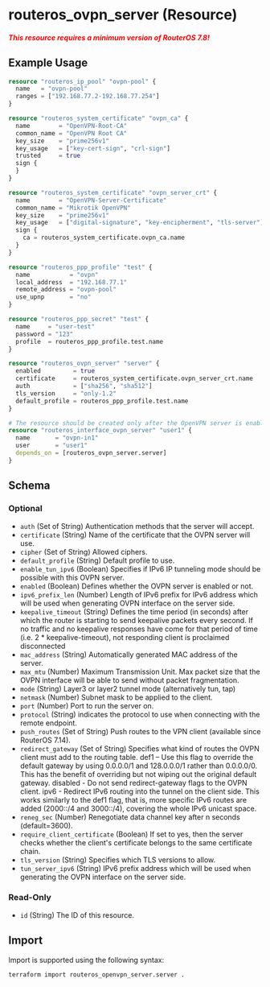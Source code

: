 # routeros_ovpn_server (Resource)
##### *<span style="color:red">This resource requires a minimum version of RouterOS 7.8!</span>*

## Example Usage
```terraform
resource "routeros_ip_pool" "ovpn-pool" {
  name   = "ovpn-pool"
  ranges = ["192.168.77.2-192.168.77.254"]
}

resource "routeros_system_certificate" "ovpn_ca" {
  name        = "OpenVPN-Root-CA"
  common_name = "OpenVPN Root CA"
  key_size    = "prime256v1"
  key_usage   = ["key-cert-sign", "crl-sign"]
  trusted     = true
  sign {
  }
}

resource "routeros_system_certificate" "ovpn_server_crt" {
  name        = "OpenVPN-Server-Certificate"
  common_name = "Mikrotik OpenVPN"
  key_size    = "prime256v1"
  key_usage   = ["digital-signature", "key-encipherment", "tls-server"]
  sign {
    ca = routeros_system_certificate.ovpn_ca.name
  }
}

resource "routeros_ppp_profile" "test" {
  name           = "ovpn"
  local_address  = "192.168.77.1"
  remote_address = "ovpn-pool"
  use_upnp       = "no"
}

resource "routeros_ppp_secret" "test" {
  name     = "user-test"
  password = "123"
  profile  = routeros_ppp_profile.test.name
}

resource "routeros_ovpn_server" "server" {
  enabled         = true
  certificate     = routeros_system_certificate.ovpn_server_crt.name
  auth            = ["sha256", "sha512"]
  tls_version     = "only-1.2"
  default_profile = routeros_ppp_profile.test.name
}

# The resource should be created only after the OpenVPN server is enabled!
resource "routeros_interface_ovpn_server" "user1" {
  name       = "ovpn-in1"
  user       = "user1"
  depends_on = [routeros_ovpn_server.server]
}
```

<!-- schema generated by tfplugindocs -->
## Schema

### Optional

- `auth` (Set of String) Authentication methods that the server will accept.
- `certificate` (String) Name of the certificate that the OVPN server will use.
- `cipher` (Set of String) Allowed ciphers.
- `default_profile` (String) Default profile to use.
- `enable_tun_ipv6` (Boolean) Specifies if IPv6 IP tunneling mode should be possible with this OVPN server.
- `enabled` (Boolean) Defines whether the OVPN server is enabled or not.
- `ipv6_prefix_len` (Number) Length of IPv6 prefix for IPv6 address which will be used when generating OVPN interface on the server side.
- `keepalive_timeout` (String) Defines  the time period (in seconds) after which the router is starting to send  keepalive packets every second. If no traffic and no keepalive  responses have come for that period of time (i.e. 2 *  keepalive-timeout), not responding client is proclaimed disconnected
- `mac_address` (String) Automatically generated MAC address of the server.
- `max_mtu` (Number) Maximum Transmission Unit. Max packet size that the OVPN interface will be able to send without packet fragmentation.
- `mode` (String) Layer3 or layer2 tunnel mode (alternatively tun, tap)
- `netmask` (Number) Subnet mask to be applied to the client.
- `port` (Number) Port to run the server on.
- `protocol` (String) indicates the protocol to use when connecting with the remote endpoint.
- `push_routes` (Set of String) Push routes to the VPN client (available since RouterOS 7.14).
- `redirect_gateway` (Set of String) Specifies what kind of routes the OVPN client must add to the routing table. def1 – Use this flag to override the default gateway by using 0.0.0.0/1 and  128.0.0.0/1 rather than 0.0.0.0/0. This has the benefit of overriding  but not wiping out the original default gateway. disabled - Do not send redirect-gateway flags to the OVPN client. ipv6 - Redirect IPv6 routing into the tunnel on the client side. This works  similarly to the def1 flag, that is, more specific IPv6 routes are added  (2000::/4 and 3000::/4), covering the whole IPv6 unicast space.
- `reneg_sec` (Number) Renegotiate data channel key after n seconds (default=3600).
- `require_client_certificate` (Boolean) If set to yes, then the server checks whether the client's certificate belongs to the same certificate chain.
- `tls_version` (String) Specifies which TLS versions to allow.
- `tun_server_ipv6` (String) IPv6 prefix address which will be used when generating the OVPN interface on the server side.

### Read-Only

- `id` (String) The ID of this resource.

## Import
Import is supported using the following syntax:
```shell
terraform import routeros_openvpn_server.server .
```

